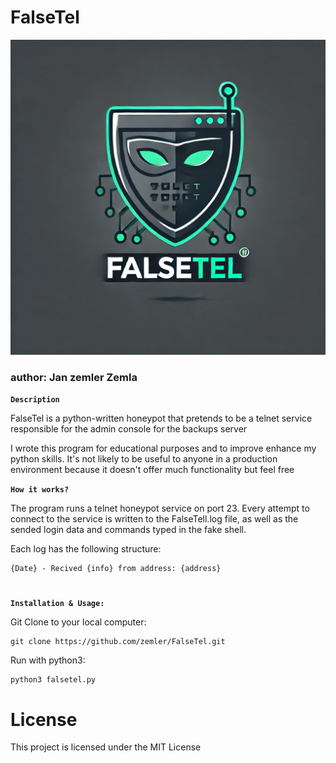 # FalseTel

<img src=./img/FalseTel.webp width=600px>

### author: Jan zemler Zemla

**`Description`**

FalseTel is a python-written honeypot that pretends to be a telnet service responsible for the admin console for the backups server

I wrote this program for educational purposes and to improve enhance my python skills. It's not likely to be useful to anyone in a production environment because it doesn't offer much functionality but feel free

**`How it works?`**

The program runs a telnet honeypot service on port 23. Every attempt to connect to the service is written to the FalseTell.log file, as well as the sended login data and commands typed in the fake shell.

Each log has the following structure:

```
{Date} - Recived {info} from address: {address}
```

#

**`Installation & Usage:`**

Git Clone to your local computer:

```
git clone https://github.com/zemler/FalseTel.git
```

Run with python3:

```
python3 falsetel.py
```

# License

This project is licensed under the MIT License
